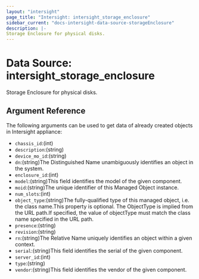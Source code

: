 ```yaml
---
layout: "intersight"
page_title: "Intersight: intersight_storage_enclosure"
sidebar_current: "docs-intersight-data-source-storageEnclosure"
description: |-
Storage Enclosure for physical disks.
---
```


# Data Source: intersight_storage_enclosure
Storage Enclosure for physical disks.
## Argument Reference
The following arguments can be used to get data of already created objects in Intersight appliance:
* `chassis_id`:(int)
* `description`:(string)
* `device_mo_id`:(string)
* `dn`:(string)The Distinguished Name unambiguously identifies an object in the system.
* `enclosure_id`:(int)
* `model`:(string)This field identifies the model of the given component.
* `moid`:(string)The unique identifier of this Managed Object instance.
* `num_slots`:(int)
* `object_type`:(string)The fully-qualified type of this managed object, i.e. the class name.This property is optional. The ObjectType is implied from the URL path.If specified, the value of objectType must match the class name specified in the URL path.
* `presence`:(string)
* `revision`:(string)
* `rn`:(string)The Relative Name uniquely identifies an object within a given context.
* `serial`:(string)This field identifies the serial of the given component.
* `server_id`:(int)
* `type`:(string)
* `vendor`:(string)This field identifies the vendor of the given component.
